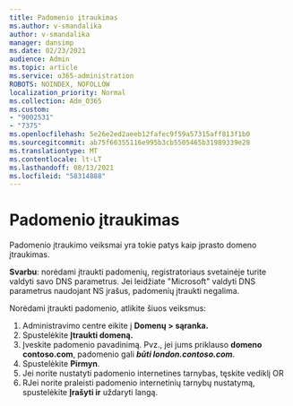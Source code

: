 ```yaml
---
title: Padomenio įtraukimas
ms.author: v-smandalika
author: v-smandalika
manager: dansimp
ms.date: 02/23/2021
audience: Admin
ms.topic: article
ms.service: o365-administration
ROBOTS: NOINDEX, NOFOLLOW
localization_priority: Normal
ms.collection: Adm_O365
ms.custom:
- "9002531"
- "7375"
ms.openlocfilehash: 5e26e2ed2aeeb12fafec9f59a57315aff813f1b0
ms.sourcegitcommit: ab75f66355116e995b3cb5505465b31989339e28
ms.translationtype: MT
ms.contentlocale: lt-LT
ms.lasthandoff: 08/13/2021
ms.locfileid: "58314888"
---
```

# <a name="add-a-subdomain"></a>Padomenio įtraukimas

Padomenio įtraukimo veiksmai yra tokie patys kaip įprasto domeno įtraukimas. 

**Svarbu**: norėdami įtraukti padomenių, registratoriaus svetainėje turite valdyti savo DNS parametrus. Jei leidžiate "Microsoft" valdyti DNS parametrus naudojant NS įrašus, padomenių įtraukti negalima. 

Norėdami įtraukti padomenio, atlikite šiuos veiksmus:

1. Administravimo centre eikite į **Domenų > sąranka.**
2. Spustelėkite **Įtraukti domeną.**
3. Įveskite padomenio pavadinimą. Pvz., jei jums priklauso **domeno contoso.com**, padomenio gali **_būti london.contoso.com_**.
4. Spustelėkite **Pirmyn**.
5. Jei norite nustatyti padomenio internetines tarnybas, tęskite vediklį OR
6. RJei norite praleisti padomenio internetinių tarnybų nustatymą, spustelėkite **Įrašyti ir** uždaryti langą.


